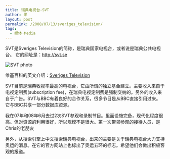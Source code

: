 ```yaml
---
title: 瑞典电视台-SVT
author: 果
layout: post
permalink: /2008/07/13/sveriges_television/
tags:
  - 媒体·Media
---
```

SVT是Sveriges Television的简称，是瑞典国家电视台，或者说是瑞典公共电视台。
它的网址是：http://svt.se

![SVT photo](http://pic.yupoo.com/lishugo/DmSm4NQV/medish.jpg)

维基百科的英文介绍：[Sveriges Television](ttp://en.wikipedia.org/wiki/Sveriges_Television)

SVT目前是瑞典收视率最高的电视台，它由所谓的独立基金建立。主要收入来自于电视定制费(subscription fee)，在瑞典电视定制费是强制交纳的。另外的收入来自于广告。SVT与BBC有着良好的合作关系，很多节目是从BBC直接引用过来。它与BBC共享一部分数据库资源。

我在07年和08年6月去过2次SVT参观和录制节目。里面设施完备，现代化程度很高。但对资源的利用很好，所以规模不是很大。第一次带领参观的接待人员，是Chris的老朋友

另外，从搜索引擎上中文搜索瑞典电视台，出来的主要是关于瑞典电视台大力支持奥运的消息。在它的官方网站上也标出了奥运五环的标志。希望他们会做出积极客观的报道。
